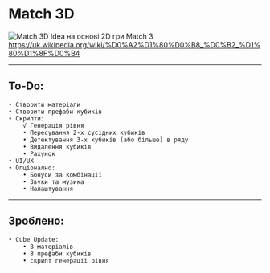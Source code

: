 # Match 3D
![Match 3D Idea](https://github.com/MetalCrafting/Match-3D/assets/153452406/23a20bef-2a11-4673-81df-54a323297afb)
на основі 2D гри Match 3
https://uk.wikipedia.org/wiki/%D0%A2%D1%80%D0%B8_%D0%B2_%D1%80%D1%8F%D0%B4

---

## To-Do:
	• Створити матеріали
	• Створити префаби кубиків
	• Скрипти:
		√ Генерація рівня
		• Пересування 2-х сусідних кубиків
		• Детектування 3-х кубиків (або більше) в ряду
		• Видалення кубиків
		• Рахунок
	• UI/UX
	• Опціонално:
		• Бонуси за комбінації
		• Звуки та музика
		• Налаштування

---

## Зроблено:
	• Cube Update:
		• 8 матеріалів
		• 8 префаби кубиків
  		• скрипт генерації рівня
